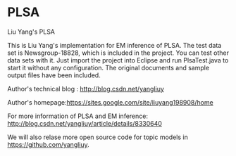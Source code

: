 # PLSA
Liu Yang's PLSA

This is Liu Yang's implementation for EM inference of PLSA. The test data set is Newsgroup-18828, which is included in the project. You can test other data sets with it. Just import the project into Eclipse and run PlsaTest.java to start it without any configuration. The original documents and sample output files have been included.

Author's technical blog : http://blog.csdn.net/yangliuy

Author's homepage:https://sites.google.com/site/liuyang198908/home

For more information of PLSA and EM inference: http://blog.csdn.net/yangliuy/article/details/8330640

We will also relase more open source code for topic models in https://github.com/yangliuy.
